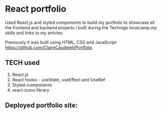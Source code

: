 # React portfolio
Used React.js and styled components to build my portfolio to showcase all the frontend and backend projects I built during the Technigo bootcamp,my skills and links to my articles. 

Previously it was built using HTML, CSS and JavaScript https://github.com/ClaireCaudwell/Portfolio

## TECH used
1. React.js
2. React hooks - useState, useEffect and UseRef
3. Styled-components
4. react-icons library

## Deployed portfolio site: 
